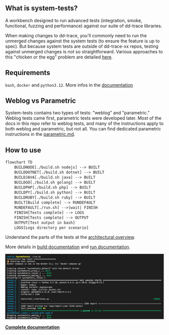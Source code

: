 ## What is system-tests?

A workbench designed to run advanced tests (integration, smoke, functional, fuzzing and performance) against our suite of dd-trace libraries.

When making changes to dd-trace, you'll commonly need to run the unmerged changes against the system tests (to ensure the feature is up to spec). But because system tests are outside of dd-trace-xx repos, testing against unmerged changes is not so straightforward. Various approaches  to this "chicken or the egg" problem are detailed [here](https://github.com/DataDog/system-tests/blob/main/docs/execute/how-to-approach-changes.md).

## Requirements

`bash`, `docker` and `python3.12`. More infos in the [documentation](https://github.com/DataDog/system-tests/blob/main/docs/execute/requirements.md)

## Weblog vs Parametric

System-tests contains two types of tests: "weblog" and "parametric." Weblog tests came first, parametric tests were developed later. Most of the docs in this repo refer to weblog tests, and many of the instructions apply to both weblog and parametric, but not all. You can find dedicated parametric instructions in the [parametric.md](https://github.com/DataDog/system-tests/blob/main/docs/scenarios/parametric.md).

## How to use

```mermaid
flowchart TD
    BUILDNODE[./build.sh nodejs] --> BUILT
    BUILDDOTNET[./build.sh dotnet] --> BUILT
    BUILDJAVA[./build.sh java] --> BUILT
    BUILDGO[./build.sh golang] --> BUILT
    BUILDPHP[./build.sh php] --> BUILT
    BUILDPY[./build.sh python] --> BUILT
    BUILDRUBY[./build.sh ruby] --> BUILT
    BUILT[Build complete] --> RUNDEFAULT
    RUNDEFAULT[./run.sh] -->|wait| FINISH
    FINISH[Tests complete] --> LOGS
    FINISH[Tests complete] --> OUTPUT
    OUTPUT[Test output in bash]
    LOGS[Logs directory per scenario]
```

Understand the parts of the tests at the [architectural overview](https://github.com/DataDog/system-tests/blob/main/docs/architecture/overview.md).

More details in [build documentation](https://github.com/DataDog/system-tests/blob/main/docs/execute/build.md) and [run documentation](https://github.com/DataDog/system-tests/blob/main/docs/execute/run.md).

![Output on success](./utils/assets/output.png?raw=true)

**[Complete documentation](https://github.com/DataDog/system-tests/blob/main/docs)**

